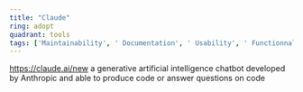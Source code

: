 ```yaml
---
title: "Claude"
ring: adopt
quadrant: tools
tags: ['Maintainability', ' Documentation', ' Usability', ' Functionnal stability']
---
```

https://claude.ai/new
a generative artificial intelligence chatbot developed by Anthropic and able to produce code or answer questions on code
